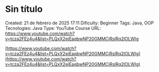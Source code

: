 # Sin título

Created: 21 de febrero de 2025 17:11
Dificulty: Beginner
Tags: Java, OOP
Tecnologies: Java
Type: YouTube Course
URL: https://www.youtube.com/watch?v=tcza2FEz4u4&list=PLQxX2eiEaqbwNP20GMMCjRslRq2lOLWlg

[https://www.youtube.com/watch?v=tcza2FEz4u4&list=PLQxX2eiEaqbwNP20GMMCjRslRq2lOLWlg](https://www.youtube.com/watch?v=tcza2FEz4u4&list=PLQxX2eiEaqbwNP20GMMCjRslRq2lOLWlg)
